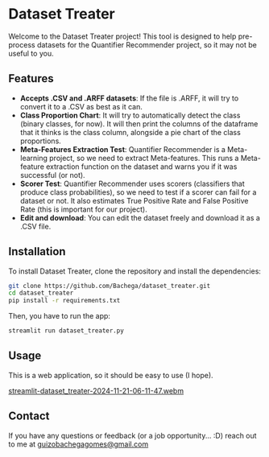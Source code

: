 # Dataset Treater

Welcome to the Dataset Treater project! This tool is designed to help pre-process datasets for the Quantifier Recommender project, so it may not be useful to you.

## Features

- **Accepts .CSV and .ARFF datasets**: If the file is .ARFF, it will try to convert it to a .CSV as best as it can.
- **Class Proportion Chart**: It will try to automatically detect the class (binary classes, for now). It will then print the columns of the dataframe that it thinks is the class column, alongside a pie chart of the class proportions.
- **Meta-Features Extraction Test**: Quantifier Recommender is a Meta-learning project, so we need to extract Meta-features. This runs a Meta-feature extraction function on the dataset and warns you if it was successful (or not).
- **Scorer Test**: Quantifier Recommender uses scorers (classifiers that produce class probabilities), so we need to test if a scorer can fail for a dataset or not. It also estimates True Positive Rate and False Positive Rate (this is important for our project).
- **Edit and download**: You can edit the dataset freely and download it as a .CSV file.

## Installation

To install Dataset Treater, clone the repository and install the dependencies:

```bash
git clone https://github.com/Bachega/dataset_treater.git
cd dataset_treater
pip install -r requirements.txt
```

Then, you have to run the app:

```bash
streamlit run dataset_treater.py
```

## Usage

This is a web application, so it should be easy to use (I hope).

[streamlit-dataset_treater-2024-11-21-06-11-47.webm](https://github.com/user-attachments/assets/92148762-d858-4c04-8759-1692b7c211db)


## Contact

If you have any questions or feedback (or a job opportunity... :D) reach out to me at [guizobachegagomes@gmail.com](mailto:guizobachegagomes@gmail.com)

